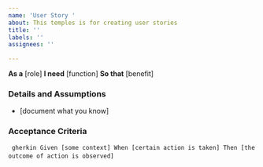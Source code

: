 ```yaml
---
name: 'User Story '
about: This temples is for creating user stories
title: ''
labels: ''
assignees: ''

---
```


**As a** [role]
**I need** [function]
**So that** [benefit]

### Details and Assumptions
* [document what you know]

 ### Acceptance Criteria

 ` ` ` gherkin
Given [some context]
When [certain action is taken]
Then [the outcome of action is observed]
` ` `
